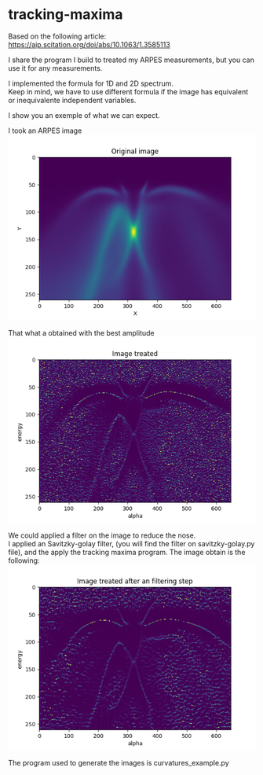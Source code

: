 # tracking-maxima


Based on the following article:  
https://aip.scitation.org/doi/abs/10.1063/1.3585113


I share the program I build to treated my ARPES measurements, but you can use it for any measurements.

I implemented the formula for 1D and 2D spectrum.  
Keep in mind, we have to use different formula if the image has equivalent or inequivalente independent variables.

I show you an exemple of what we can expect.

I took an ARPES image  
<img src="./original_img.png">  
  
That what a obtained with the best amplitude
<img src="./img_treated.png">  
  
We could applied a filter on the image to reduce the nose.  
I applied an Savitzky-golay filter, (you will find the filter on savitzky-golay.py file), and the apply the tracking maxima program.
The image obtain is the following:   
<img src="./img_treated_filtered.png">    


The program used to generate the images is curvatures_example.py


